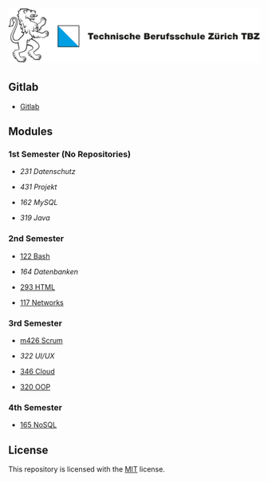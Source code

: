 # ![Logo TBZ](/assets/logo.svg)

## Gitlab

- [Gitlab](https://gitlab.com/ch-tbz-it/Stud)

## Modules

### 1st Semester (No Repositories)

- *231 Datenschutz*
- *431 Projekt*

- *162 MySQL*
- *319 Java*

### 2nd Semester

- [122 Bash](https://github.com/sxpersxnic/TBZ/tree/main/m122-Bash)
- *164 Datenbanken*

- [293 HTML](https://github.com/sxpersxnic/TBZ/tree/main/m293-Html)
- [117 Networks](https://github.com/sxpersxnic/TBZ/tree/main/m117-Networks)

### 3rd Semester

- [m426 Scrum](https://github.com/sxpersxnic/TBZ/tree/main/m426-Scrum)
- *322 UI/UX*

- [346 Cloud](https://github.com/sxpersxnic/TBZ/tree/main/m346-Cloud)
- [320 OOP](https://github.com/sxpersxnic/TBZ/tree/main/m320-OOP)

### 4th Semester

- [165 NoSQL](https://github.com/sxpersxnic/TBZ/tree/main/m165-NoSQL)

## License

This repository is licensed with the [MIT](LICENSE) license.
